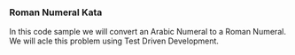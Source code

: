 ### Roman Numeral Kata

In this code sample we will convert an Arabic Numeral to a Roman Numeral. We will acle this problem using Test Driven Development.